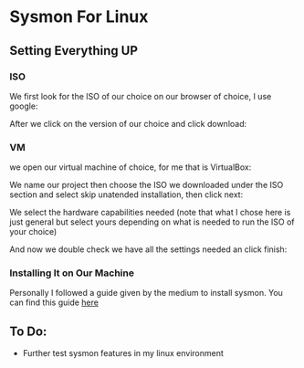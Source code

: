 # Sysmon For Linux

## Setting Everything UP

### ISO
We first look for the ISO of our choice on our browser of choice, I use google:

[](assets/sysmon_linux_iso1.png)

After we click on the version of our choice and click download:

[](assets/sysmon_linux_iso2.png)


### VM

we open our virtual machine of choice, for me that is VirtualBox:

[](assets/sysmon_linux_vm1.png)

We name our project then choose the ISO we downloaded under the ISO section and select skip unatended installation, then click next:

[](assets/sysmon_linux_VM2.png)

We select the hardware capabilities needed (note that what I chose here is just general but select yours depending on what is needed to run the ISO of your choice)
[](assets/sysmon_linux_VM3.png)
[](assets/sysmon_linux_VM4.png)

And now we double check we have all the settings needed an click finish:

[](assets/sysmon_linux_VM5.png)

### Installing It on Our Machine

Personally I followed a guide given by the medium to install sysmon. You can find this guide [here](https://shreenkhalabhattarai.medium.com/sysmon-for-linux-c4acb93a53e3)

## To Do:
- Further test sysmon features in my linux environment 
